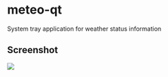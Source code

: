 meteo-qt
========

System tray application for weather status information

## Screenshot

<a>
  <img src="https://raw.github.com/dglent/meteo-qt/master/meteo-qt.png"/>
</a>
